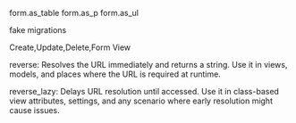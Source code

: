 form.as_table
form.as_p
form.as_ul

fake migrations

Create,Update,Delete,Form View

reverse: Resolves the URL immediately and returns a string. Use it in views, models, and places where the URL is required at runtime.

reverse_lazy: Delays URL resolution until accessed. Use it in class-based view attributes, settings, and any scenario where early resolution might cause issues.